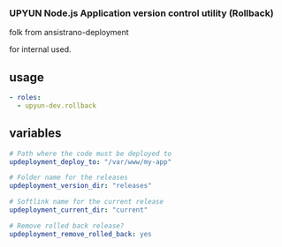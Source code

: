 ### UPYUN Node.js Application version control utility (Rollback)

folk from ansistrano-deployment

for internal used.

## usage

```yaml
- roles:
  - upyun-dev.rollback
```

## variables

```yml
# Path where the code must be deployed to
updeployment_deploy_to: "/var/www/my-app"

# Folder name for the releases
updeployment_version_dir: "releases"

# Softlink name for the current release
updeployment_current_dir: "current"

# Remove rolled back release?
updeployment_remove_rolled_back: yes
```
